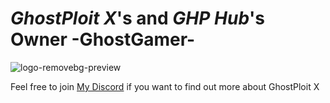 # *GhostPloit X*'s and *GHP Hub*'s Owner -GhostGamer-

![logo-removebg-preview](https://github.com/user-attachments/assets/2b559d8f-979a-453a-bd92-a330c1b960bc)

Feel free to join [My Discord](https://discord.gg/XjTjcmzX) if you want to find out more about GhostPloit X
